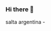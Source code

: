 ### Hi there 👋

<!--
**vale-mayonesa/vale-mayonesa** is a ✨ _special_ ✨ repository because its `README.md` (this file) appears on your GitHub profile.

Here are some ideas to get you started:

- 🔭 I’m currently working on editing
- 🌱 I’m currently learning multimedia art
- 👯 I’m looking to collaborate on art
- 🤔 I’m looking for help with programming
- 💬 Ask me about life
- 📫 How to reach me: valearamayo034@gmail.com
- 😄 Pronouns: she/her
- ⚡ Fun fact: i love cats
-->
salta argentina - 
